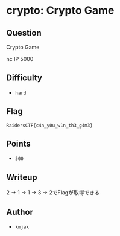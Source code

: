 # crypto: Crypto Game
## Question

Crypto Game

nc IP 5000


## Difficulty
- `hard`

## Flag
```
RaidersCTF{c4n_y0u_w1n_th3_g4m3}
```

## Points
- `500`

## Writeup
2 → 1 → 1 → 3 → 2でFlagが取得できる

## Author
- `kmjak`
